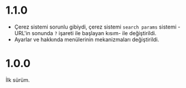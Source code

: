 # 1.1.0
- Çerez sistemi sorunlu gibiydi, çerez sistemi `search params` sistemi -URL'in sonunda `?` işareti ile başlayan kısım- ile değiştirildi.
- Ayarlar ve hakkında menülerinin mekanizmaları değiştirildi.

# 1.0.0
İlk sürüm.
